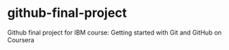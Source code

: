 # github-final-project
Github final project for IBM course: Getting started with Git and GitHub on Coursera
